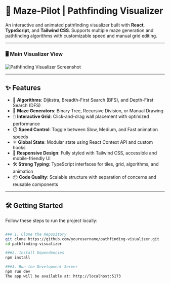 # 🧭 Maze-Pilot | Pathfinding Visualizer

An interactive and animated pathfinding visualizer built with **React**, **TypeScript**, and **Tailwind CSS**. Supports multiple maze generation and pathfinding algorithms with customizable speed and manual grid editing.

---

### 🖥️ Main Visualizer View
![Pathfinding Visualizer Screenshot](./assets/screenshot.png)

---

## ✨ Features

- 🎯 **Algorithms**: Dijkstra, Breadth-First Search (BFS), and Depth-First Search (DFS)
- 🧱 **Maze Generators**: Binary Tree, Recursive Division, or Manual Drawing
- 🖱️ **Interactive Grid**: Click-and-drag wall placement with optimized performance
- ⏱️ **Speed Control**: Toggle between Slow, Medium, and Fast animation speeds
- ⚛️ **Global State**: Modular state using React Context API and custom hooks
- 🎨 **Responsive Design**: Fully styled with Tailwind CSS, accessible and mobile-friendly UI
- 🛠️ **Strong Typing**: TypeScript interfaces for tiles, grid, algorithms, and animation
- 📦 **Code Quality**: Scalable structure with separation of concerns and reusable components

---

## 🛠️ Getting Started

Follow these steps to run the project locally:


```bash

### 1. Clone the Repository
git clone https://github.com/yourusername/pathfinding-visualizer.git
cd pathfinding-visualizer

###2. Install Dependencies
npm install

###3. Run the Development Server
npm run dev
The app will be available at: http://localhost:5173
```

